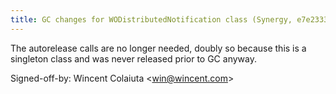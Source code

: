 ```yaml
---
title: GC changes for WODistributedNotification class (Synergy, e7e2333)
---
```


The autorelease calls are no longer needed, doubly so because this is a singleton class and was never released prior to GC anyway.

Signed-off-by: Wincent Colaiuta &lt;win@wincent.com&gt;
